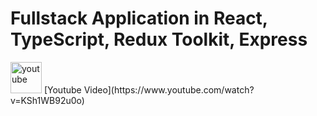 
# Fullstack Application in React, TypeScript, Redux Toolkit, Express


<div style="align-items: center">
<a href="https://www.youtube.com/watch?v=KSh1WB92u0o"><img src="https://github.com/user-attachments/assets/3ee152d2-0855-4c71-b65e-91404f5e7f0c" alt="youtube" width="50"></a> [Youtube Video](https://www.youtube.com/watch?v=KSh1WB92u0o)
</div>
